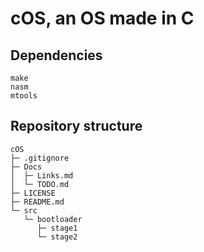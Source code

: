 # cOS, an OS made in C



## Dependencies

```
make
nasm
mtools
```

## Repository structure
```
cOS
├─ .gitignore
├─ Docs
│  ├─ Links.md
│  └─ TODO.md
├─ LICENSE
├─ README.md
└─ src
   └─ bootloader
      ├─ stage1
      └─ stage2
```